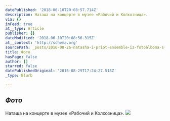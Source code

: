 ```yaml
---
datePublished: '2018-06-10T20:08:57.714Z'
description: Наташа на концерте в музее «Рабочий и Колхозница».
via: {}
inFeed: true
at__type: Article
publisher: {}
dateModified: '2018-06-10T20:08:56.315Z'
at__context: 'http://schema.org'
sourcePath: _posts/2016-08-26-natasha-i-priot-ensemble-iz-fotoalboma-s-koncerta-v-muzee.md
title: Фото
hasPage: false
author: []
starred: false
datePublishedOriginal: '2016-08-29T17:24:27.518Z'
_type: Blurb

---
```

## _Фото_

Наташа на концерте в музее «Рабочий и Колхозница».
![](https://the-grid-user-content.s3-us-west-2.amazonaws.com/16300fa7-fd3a-4b57-87e9-4f5d2cf454f6.jpg)